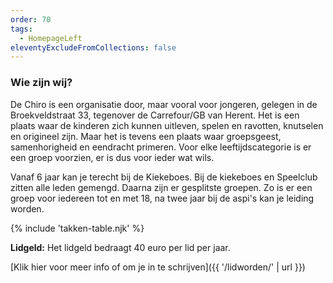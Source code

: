 ```yaml
---
order: 70
tags:
  - HomepageLeft
eleventyExcludeFromCollections: false
---
```


### Wie zijn wij?

De Chiro is een organisatie door, maar vooral voor jongeren, gelegen in de Broekveldstraat 33, tegenover de Carrefour/GB van Herent. Het is een plaats waar de kinderen zich kunnen uitleven, spelen en ravotten, knutselen en origineel zijn. Maar het is tevens een plaats waar groepsgeest, samenhorigheid en eendracht primeren. Voor elke leeftijdscategorie is er een groep voorzien, er is dus voor ieder wat wils.

Vanaf 6 jaar kan je terecht bij de Kiekeboes. Bij de kiekeboes en Speelclub zitten alle leden gemengd. Daarna zijn er gesplitste groepen. Zo is er een groep voor iedereen tot en met 18, na twee jaar bij de aspi's kan je leiding worden.

{% include 'takken-table.njk' %}

**Lidgeld:** Het lidgeld bedraagt 40 euro per lid per jaar.

[Klik hier voor meer info of om je in te schrijven]({{ '/lidworden/' | url }})
